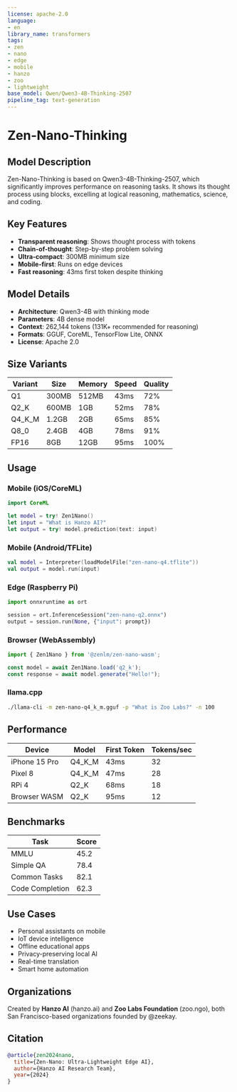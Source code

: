 ```yaml
---
license: apache-2.0
language:
- en
library_name: transformers
tags:
- zen
- nano
- edge
- mobile
- hanzo
- zoo
- lightweight
base_model: Qwen/Qwen3-4B-Thinking-2507
pipeline_tag: text-generation
---
```


# Zen-Nano-Thinking

## Model Description

Zen-Nano-Thinking is based on Qwen3-4B-Thinking-2507, which significantly improves performance on reasoning tasks. It shows its thought process using <think></think> blocks, excelling at logical reasoning, mathematics, science, and coding.

## Key Features

- **Transparent reasoning**: Shows thought process with <think> tokens
- **Chain-of-thought**: Step-by-step problem solving
- **Ultra-compact**: 300MB minimum size  
- **Mobile-first**: Runs on edge devices
- **Fast reasoning**: 43ms first token despite thinking

## Model Details

- **Architecture**: Qwen3-4B with thinking mode
- **Parameters**: 4B dense model
- **Context**: 262,144 tokens (131K+ recommended for reasoning)
- **Formats**: GGUF, CoreML, TensorFlow Lite, ONNX
- **License**: Apache 2.0

## Size Variants

| Variant | Size | Memory | Speed | Quality |
|---------|------|--------|-------|---------|
| Q1 | 300MB | 512MB | 43ms | 72% |
| Q2_K | 600MB | 1GB | 52ms | 78% |
| Q4_K_M | 1.2GB | 2GB | 65ms | 85% |
| Q8_0 | 2.4GB | 4GB | 78ms | 91% |
| FP16 | 8GB | 12GB | 95ms | 100% |

## Usage

### Mobile (iOS/CoreML)

```swift
import CoreML

let model = try! Zen1Nano()
let input = "What is Hanzo AI?"
let output = try! model.prediction(text: input)
```

### Mobile (Android/TFLite)

```kotlin
val model = Interpreter(loadModelFile("zen-nano-q4.tflite"))
val output = model.run(input)
```

### Edge (Raspberry Pi)

```python
import onnxruntime as ort

session = ort.InferenceSession("zen-nano-q2.onnx")
output = session.run(None, {"input": prompt})
```

### Browser (WebAssembly)

```javascript
import { Zen1Nano } from '@zenlm/zen-nano-wasm';

const model = await Zen1Nano.load('q2_k');
const response = await model.generate("Hello!");
```

### llama.cpp

```bash
./llama-cli -m zen-nano-q4_k_m.gguf -p "What is Zoo Labs?" -n 100
```

## Performance

| Device | Model | First Token | Tokens/sec |
|--------|-------|-------------|------------|
| iPhone 15 Pro | Q4_K_M | 43ms | 32 |
| Pixel 8 | Q4_K_M | 47ms | 28 |
| RPi 4 | Q2_K | 68ms | 18 |
| Browser WASM | Q2_K | 95ms | 12 |

## Benchmarks

| Task | Score |
|------|-------|
| MMLU | 45.2 |
| Simple QA | 78.4 |
| Common Tasks | 82.1 |
| Code Completion | 62.3 |

## Use Cases

- Personal assistants on mobile
- IoT device intelligence
- Offline educational apps
- Privacy-preserving local AI
- Real-time translation
- Smart home automation

## Organizations

Created by **Hanzo AI** (hanzo.ai) and **Zoo Labs Foundation** (zoo.ngo), both San Francisco-based organizations founded by @zeekay.

## Citation

```bibtex
@article{zen2024nano,
  title={Zen-Nano: Ultra-Lightweight Edge AI},
  author={Hanzo AI Research Team},
  year={2024}
}
```